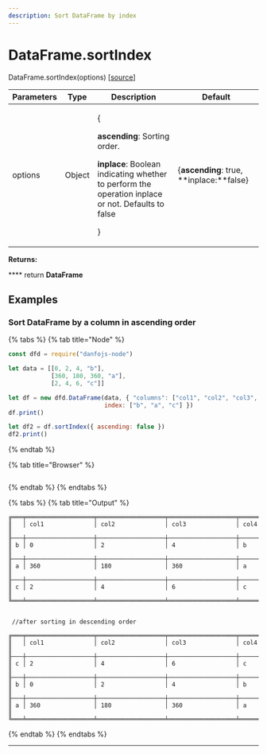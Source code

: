 ```yaml
---
description: Sort DataFrame by index
---
```


# DataFrame.sortIndex

DataFrame.sortIndex(options) \[[source](https://github.com/opensource9ja/danfojs/blob/e25010c26d9c423412613d820015a48ad03d5c6d/danfojs-node/src/core/frame.js#L2094)]

| Parameters | Type   | Description                                                                                                                                                                             | Default                                      |
| ---------- | ------ | --------------------------------------------------------------------------------------------------------------------------------------------------------------------------------------- | -------------------------------------------- |
| options    | Object | <p>{</p><p><strong>ascending</strong>: Sorting order.</p><p><strong>inplace</strong>: Boolean indicating whether to perform the operation inplace or not. Defaults to false</p><p>}</p> | {**ascending**: true, \*\*inplace:\*\*false} |

**Returns:**

\*\*\*\* return **DataFrame**

## **Examples**

### **Sort DataFrame by a column in ascending order**

{% tabs %}
{% tab title="Node" %}
```javascript
const dfd = require("danfojs-node")

let data = [[0, 2, 4, "b"],
            [360, 180, 360, "a"],
            [2, 4, 6, "c"]]

let df = new dfd.DataFrame(data, { "columns": ["col1", "col2", "col3", "col4"],
                           index: ["b", "a", "c"] })
df.print()

let df2 = df.sortIndex({ ascending: false })
df2.print()
```
{% endtab %}

{% tab title="Browser" %}
```
```
{% endtab %}
{% endtabs %}

{% tabs %}
{% tab title="Output" %}
```
╔═══╤═══════════════════╤═══════════════════╤═══════════════════╤═══════════════════╗
║   │ col1              │ col2              │ col3              │ col4              ║
╟───┼───────────────────┼───────────────────┼───────────────────┼───────────────────╢
║ b │ 0                 │ 2                 │ 4                 │ b                 ║
╟───┼───────────────────┼───────────────────┼───────────────────┼───────────────────╢
║ a │ 360               │ 180               │ 360               │ a                 ║
╟───┼───────────────────┼───────────────────┼───────────────────┼───────────────────╢
║ c │ 2                 │ 4                 │ 6                 │ c                 ║
╚═══╧═══════════════════╧═══════════════════╧═══════════════════╧═══════════════════╝


 //after sorting in descending order

╔═══╤═══════════════════╤═══════════════════╤═══════════════════╤═══════════════════╗
║   │ col1              │ col2              │ col3              │ col4              ║
╟───┼───────────────────┼───────────────────┼───────────────────┼───────────────────╢
║ c │ 2                 │ 4                 │ 6                 │ c                 ║
╟───┼───────────────────┼───────────────────┼───────────────────┼───────────────────╢
║ b │ 0                 │ 2                 │ 4                 │ b                 ║
╟───┼───────────────────┼───────────────────┼───────────────────┼───────────────────╢
║ a │ 360               │ 180               │ 360               │ a                 ║
╚═══╧═══════════════════╧═══════════════════╧═══════════════════╧═══════════════════╝
```
{% endtab %}
{% endtabs %}

***
